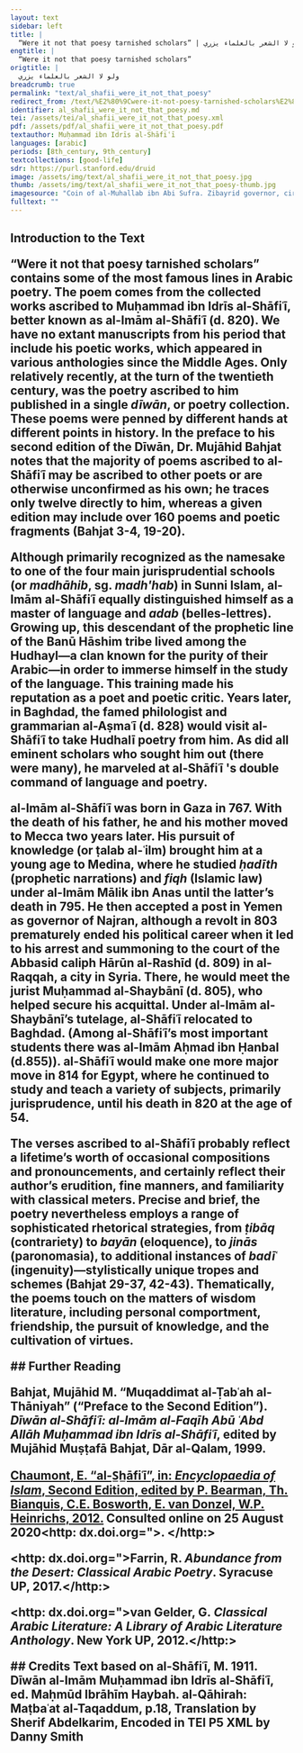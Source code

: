 ```yaml
---
layout: text
sidebar: left
title: |
  “Were it not that poesy tarnished scholars” | ولو لا الشعر بالعلماء يزري
engtitle: |
  “Were it not that poesy tarnished scholars”
origtitle: |
  ولو لا الشعر بالعلماء يزري
breadcrumb: true
permalink: "text/al_shafii_were_it_not_that_poesy"
redirect_from: /text/%E2%80%9Cwere-it-not-poesy-tarnished-scholars%E2%80%9D
identifier: al_shafii_were_it_not_that_poesy.md
tei: /assets/tei/al_shafii_were_it_not_that_poesy.xml
pdf: /assets/pdf/al_shafii_were_it_not_that_poesy.pdf
textauthor: Muḥammad ibn Idrīs al-Shāfiʿī
languages: [arabic]
periods: [8th_century, 9th_century]
textcollections: [good-life]
sdr: https://purl.stanford.edu/druid 
image: /assets/img/text/al_shafii_were_it_not_that_poesy.jpg
thumb: /assets/img/text/al_shafii_were_it_not_that_poesy-thumb.jpg
imagesource: "Coin of al-Muhallab ibn Abi Sufra. Zibayrid governor, circa AH 75-79 / AD 694-698, Classical Numismatic Group, Inc. [CC BY-SA]"
fulltext: ""
---
```

 

## Introduction to the Text <p>“Were it not that poesy tarnished scholars” contains some of the most famous lines in Arabic poetry. The poem comes from the collected works ascribed to Muḥammad ibn Idrīs al-Shāfiʿī, better known as al-Imām al-Shāfiʿī (d. 820). We have no extant manuscripts from his period that include his poetic works, which appeared in various anthologies since the Middle Ages. Only relatively recently, at the turn of the twentieth century, was the poetry ascribed to him published in a single <em>dīwān</em>, or poetry collection. These poems were penned by different hands at different points in history. In the preface to his second edition of the Dīwān, Dr. Mujāhid Bahjat notes that the majority of poems ascribed to al-Shāfiʿī may be ascribed to other poets or are otherwise unconfirmed as his own; he traces only twelve directly to him, whereas a given edition may include over 160 poems and poetic fragments (Bahjat 3-4, 19-20).</p> <p>Although primarily recognized as the namesake to one of the four main jurisprudential schools (or <em>madhāhib</em>, sg. <em>madh'hab</em>) in Sunni Islam, al-Imām al-Shāfiʿī equally distinguished himself as a master of language and <em>adab</em> (belles-lettres). Growing up, this descendant of the prophetic line of the Banū Hāshim tribe lived among the Hudhayl—a clan known for the purity of their Arabic—in order to immerse himself in the study of the language. This training made his reputation as a poet and poetic critic. Years later, in Baghdad, the famed philologist and grammarian al-Aṣmaʿī (d. 828) would visit al-Shāfiʿī to take Hudhalī poetry from him. As did all eminent scholars who sought him out (there were many), he marveled at al-Shāfiʿī 's double command of language and poetry.</p> <p dir="ltr" id="docs-internal-guid-b4c686b3-7fff-80a6-e082-0faf1018b028">al-Imām al-Shāfiʿī was born in Gaza in 767. With the death of his father, he and his mother moved to Mecca two years later. His pursuit of knowledge (or ṭalab al-ʿilm) brought him at a young age to Medina, where he studied <em>ḥadīth</em> (prophetic narrations) and <em>fiqh</em> (Islamic law) under al-Imām Mālik ibn Anas until the latter’s death in 795. He then accepted a post in Yemen as governor of Najran, although a revolt in 803 prematurely ended his political career when it led to his arrest and summoning to the court of the Abbasid caliph Hārūn al-Rashīd (d. 809) in al-Raqqah, a city in Syria. There, he would meet the jurist Muḥammad al-Shaybānī (d. 805), who helped secure his acquittal. Under al-Imām al-Shaybānī’s tutelage, al-Shāfiʿī relocated to Baghdad. (Among al-Shāfiʿī’s most important students there was al-Imām Aḥmad ibn Ḥanbal (d.855)). al-Shāfiʿī would make one more major move in 814 for Egypt, where he continued to study and teach a variety of subjects, primarily jurisprudence, until his death in 820 at the age of 54.</p> <p dir="ltr">The verses ascribed to al-Shāfiʿī probably reflect a lifetime’s worth of occasional compositions and pronouncements, and certainly reflect their author’s erudition, fine manners, and familiarity with classical meters. Precise and brief, the poetry nevertheless employs a range of sophisticated rhetorical strategies, from <em>ṭibāq</em> (contrariety) to <em>bayān</em> (eloquence), to <em>jinās</em> (paronomasia), to additional instances of <em>badīʿ</em> (ingenuity)—stylistically unique tropes and schemes (Bahjat 29-37, 42-43). Thematically, the poems touch on the matters of wisdom literature, including personal comportment, friendship, the pursuit of knowledge, and the cultivation of virtues.</p> ## Further Reading <p>Bahjat, Mujāhid M. “Muqaddimat al-Ṭabʿah al-Thāniyah” (“Preface to the Second Edition”). <em>Dīwān al-Shāfiʿī: al-Imām al-Faqīh Abū ʿAbd Allāh Muḥammad ibn Idrīs al-Shāfiʿī</em>, edited by Mujāhid Muṣṭafā Bahjat, Dār al-Qalam, 1999.</p> <p><a href="http://dx.doi.org/10.1163/1573-3912_islam_COM_1020">Chaumont, E. “al-S̲h̲āfiʿī”, in: <em>Encyclopaedia of Islam</em>, Second Edition, edited by P. Bearman, Th. Bianquis, C.E. Bosworth, E. van Donzel, W.P. Heinrichs, 2012.</a> Consulted online on 25 August 2020<http: dx.doi.org=">. </http:></p> <p><http: dx.doi.org=">Farrin, R. <em>Abundance from the Desert: Classical Arabic Poetry</em>. Syracuse UP, 2017.</http:></p> <p><http: dx.doi.org=">van Gelder, G.<em> Classical Arabic Literature: A Library of Arabic Literature Anthology</em>. New York UP, 2012.</http:></p> ## Credits Text based on al-Shāfiʿī, M. 1911. Dīwān al-Imām Muḥammad ibn Idrīs al-Shāfiʿī, ed. Maḥmūd Ibrāhīm Haybah. al-Qāhirah: Maṭbaʿat al-Taqaddum, p.18, Translation by Sherif Abdelkarim, Encoded in TEI P5 XML by Danny Smith
